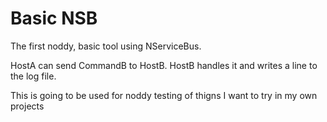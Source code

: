 # Basic NSB

The first noddy, basic tool using NServiceBus.

HostA can send CommandB to HostB. HostB handles it and writes a line to the log file.

This is going to be used for noddy testing of thigns I want to try in my own projects
